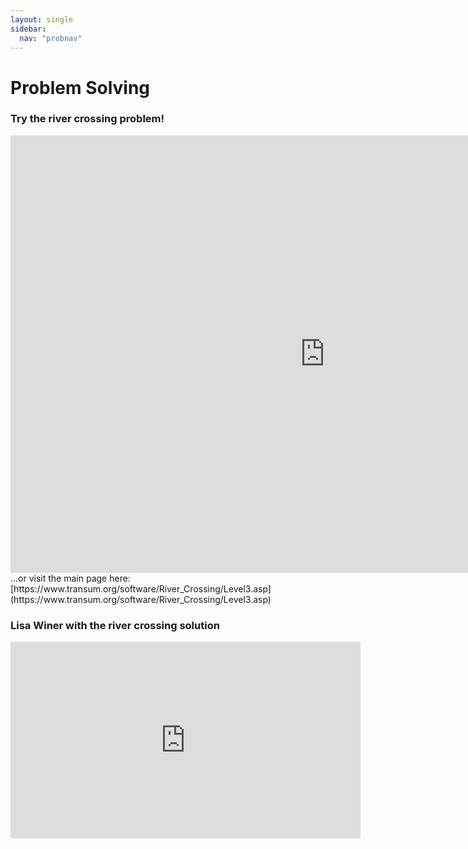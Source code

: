 ```yaml
---
layout: single
sidebar:
  nav: "probnav"
---
```

# Problem Solving

### Try the river crossing problem!

<iframe width="1006" height="700" src="https://www.transum.org/software/River_Crossing/Level3.asp" title="river crossing game" frameborder="0"></iframe>
...or visit the main page here: [https://www.transum.org/software/River_Crossing/Level3.asp](https://www.transum.org/software/River_Crossing/Level3.asp)

### Lisa Winer with the river crossing solution

<iframe width="560" height="315" src="https://www.youtube.com/embed/ADR7dUoVh_c" title="YouTube video player" frameborder="0" allow="accelerometer; autoplay; clipboard-write; encrypted-media; gyroscope; picture-in-picture" allowfullscreen></iframe>
